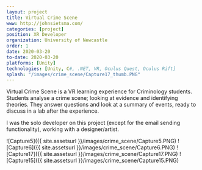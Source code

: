 ```yaml
---
layout: project
title: Virtual Crime Scene
www: http://johnsietsma.com/
categories: [project]
position: XR Developer
organization: University of Newcastle
order: 1
date: 2020-03-20
to-date: 2020-03-20
platforms: [Unity]
technologies: [Unity, C#, .NET, VR, Oculus Quest, Oculus Rift]
splash: "/images/crime_scene/Capture17_thumb.PNG"
---
```


Virtual Crime Scene is a VR learning experience for Criminology students. Students analyse a crime scene; looking at evidence and identifying theories. They answer questions and look at a summary of events, ready to discuss in a lab after the experience.

I was the solo developer on this project (except for the email sending functionality), working with a designer/artist.

![Capture5]({{ site.assetsurl }}/images/crime_scene/Capture5.PNG)
![Capture6]({{ site.assetsurl }}/images/crime_scene/Capture6.PNG)
![Capture17]({{ site.assetsurl }}/images/crime_scene/Capture17.PNG)
![Capture15]({{ site.assetsurl }}/images/crime_scene/Capture15.PNG)
